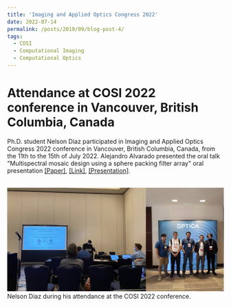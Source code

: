 ```yaml
---
title: 'Imaging and Applied Optics Congress 2022'
date: 2022-07-14
permalink: /posts/2019/09/blog-post-4/
tags:
  - COSI
  - Computational Imaging
  - Computational Optics
---
```


Attendance at COSI 2022 conference in Vancouver, British Columbia, Canada
======

Ph.D. student Nelson Diaz participated in Imaging and Applied Optics Congress 2022 conference in Vancouver, British Columbia, Canada, from the 11th to the 15th of July 2022. Alejandro Alvarado presented the oral talk "Multispectral mosaic design using a sphere packing filter array" oral presentation [[Paper]](https://nelson10.github.io/files/Conference11.pdf), [[Link]](https://opg.optica.org/abstract.cfm?uri=COSI-2022-CTh4C.1), [[Presentation]](https://nelson10.github.io/files/Presentation_COSI_2022.pdf).

<br/><img src='/images/COSI2022.jpg'>
Nelson Diaz during his attendance at the COSI 2022 conference.
